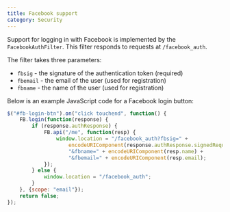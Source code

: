 ```yaml
---
title: Facebook support
category: Security
---
```


Support for logging in with Facebook is implemented by the `FacebookAuthFilter`. This filter responds to requests at
`/facebook_auth`.

The filter takes three parameters:

- `fbsig` - the signature of the authentication token (required)
- `fbemail` - the email of the user (used for registration)
- `fbname` - the name of the user (used for registration)

Below is an example JavaScript code for a Facebook login button:

```js
$("#fb-login-btn").on("click touchend", function() {
	FB.login(function(response) {
		if (response.authResponse) {
			FB.api("/me", function(resp) {
				window.location = "/facebook_auth?fbsig=" +
					encodeURIComponent(response.authResponse.signedRequest) +
					"&fbname=" + encodeURIComponent(resp.name) +
					"&fbemail=" + encodeURIComponent(resp.email);
			});
		} else {
			window.location = "/facebook_auth";
		}
	}, {scope: "email"});
	return false;
});
```